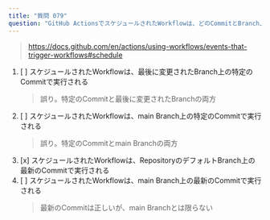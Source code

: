```yaml
---
title: "質問 079"
question: "GitHub ActionsでスケジュールされたWorkflowは、どのCommitとBranch上で実行されますか？"
---
```


> https://docs.github.com/en/actions/using-workflows/events-that-trigger-workflows#schedule

1. [ ] スケジュールされたWorkflowは、最後に変更されたBranch上の特定のCommitで実行される  
   > 誤り。特定のCommitと最後に変更されたBranchの両方
1. [ ] スケジュールされたWorkflowは、main Branch上の特定のCommitで実行される  
   > 誤り。特定のCommitとmain Branchの両方
1. [x] スケジュールされたWorkflowは、RepositoryのデフォルトBranch上の最新のCommitで実行される
1. [ ] スケジュールされたWorkflowは、main Branch上の最新のCommitで実行される  
   > 最新のCommitは正しいが、main Branchとは限らない